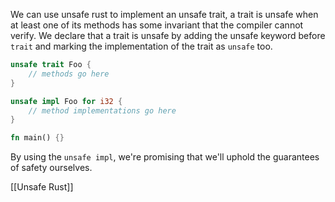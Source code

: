 
We can use unsafe rust to implement an unsafe trait, a trait is unsafe when at least one of its methods has some invariant that the compiler cannot verify. We declare that a trait is unsafe by adding  the unsafe keyword before `trait` and marking the implementation of the trait as `unsafe` too. 


```rust
unsafe trait Foo {
    // methods go here
}

unsafe impl Foo for i32 {
    // method implementations go here
}

fn main() {}

```


By using the `unsafe impl`, we're promising that we'll uphold the guarantees of safety ourselves. 

[[Unsafe Rust]]
